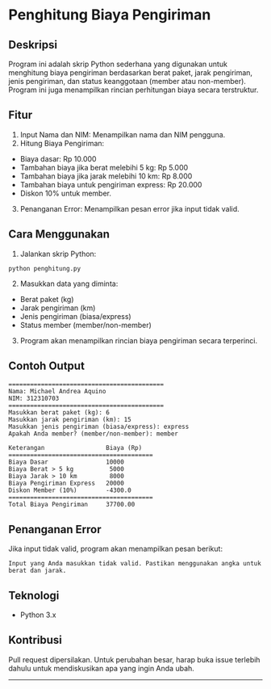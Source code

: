# Penghitung Biaya Pengiriman
## Deskripsi 
Program ini adalah skrip Python sederhana yang digunakan untuk menghitung biaya pengiriman berdasarkan berat paket, jarak pengiriman, jenis pengiriman, dan status keanggotaan (member atau non-member). Program ini juga menampilkan rincian perhitungan biaya secara terstruktur.

## Fitur
1. Input Nama dan NIM: Menampilkan nama dan NIM pengguna.
2. Hitung Biaya Pengiriman:
- Biaya dasar: Rp 10.000
- Tambahan biaya jika berat melebihi 5 kg: Rp 5.000
- Tambahan biaya jika jarak melebihi 10 km: Rp 8.000
- Tambahan biaya untuk pengiriman express: Rp 20.000
- Diskon 10% untuk member.
3. Penanganan Error: Menampilkan pesan error jika input tidak valid.

## Cara Menggunakan
1. Jalankan skrip Python:
```
python penghitung.py
```
2. Masukkan data yang diminta:
- Berat paket (kg)
- Jarak pengiriman (km)
- Jenis pengiriman (biasa/express)
- Status member (member/non-member)

3. Program akan menampilkan rincian biaya pengiriman secara terperinci.

## Contoh Output
```
===========================================
Nama: Michael Andrea Aquino
NIM: 312310703
===========================================
Masukkan berat paket (kg): 6
Masukkan jarak pengiriman (km): 15
Masukkan jenis pengiriman (biasa/express): express
Apakah Anda member? (member/non-member): member

Keterangan                 Biaya (Rp)
========================================
Biaya Dasar                10000
Biaya Berat > 5 kg          5000
Biaya Jarak > 10 km         8000
Biaya Pengiriman Express   20000
Diskon Member (10%)        -4300.0
========================================
Total Biaya Pengiriman     37700.00
```
## Penanganan Error
Jika input tidak valid, program akan menampilkan pesan berikut:
```
Input yang Anda masukkan tidak valid. Pastikan menggunakan angka untuk berat dan jarak.
```
## Teknologi
- Python 3.x
## Kontribusi
Pull request dipersilakan. Untuk perubahan besar, harap buka issue terlebih dahulu untuk mendiskusikan apa yang ingin Anda ubah.

--- 


